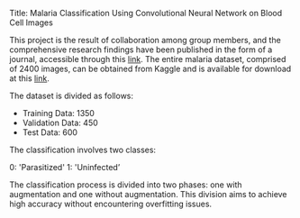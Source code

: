 Title: Malaria Classification Using Convolutional Neural Network on Blood Cell Images

This project is the result of collaboration among group members, and the comprehensive research findings have been published in the form of a journal, accessible through this [link](https://journal-stiayappimakassar.ac.id/index.php/srj/article/view/853). The entire malaria dataset, comprised of 2400 images, can be obtained from Kaggle and is available for download at this [link](https://www.kaggle.com/datasets/iarunava/cell-images-for-detecting-malaria/data).

The dataset is divided as follows:

- Training Data: 1350
- Validation Data: 450
- Test Data: 600

The classification involves two classes:

0: 'Parasitized'
1: 'Uninfected’

The classification process is divided into two phases: one with augmentation and one without augmentation. This division aims to achieve high accuracy without encountering overfitting issues.
